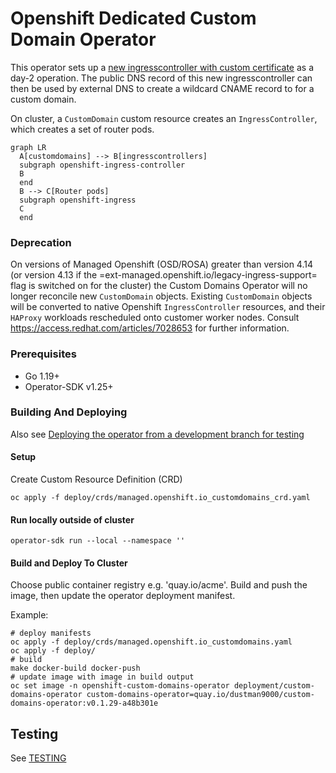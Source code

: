 # Openshift Dedicated Custom Domain Operator

This operator sets up a [new ingresscontroller with custom certificate](https://docs.openshift.com/container-platform/4.5/networking/ingress-operator.html#nw-ingress-setting-a-custom-default-certificate_configuring-ingress) as a day-2 operation.
The public DNS record of this new ingresscontroller can then be used by external DNS to create a wildcard CNAME record to for a custom domain.

On cluster, a `CustomDomain` custom resource creates an `IngressController`, which creates a set of router pods.

```mermaid
graph LR
  A[customdomains] --> B[ingresscontrollers]
  subgraph openshift-ingress-controller
  B
  end
  B --> C[Router pods]
  subgraph openshift-ingress
  C
  end
```
### Deprecation
On versions of Managed Openshift (OSD/ROSA) greater than version 4.14 (or version 4.13 if the =ext-managed.openshift.io/legacy-ingress-support= flag is switched on for the cluster) the Custom Domains Operator will no longer reconcile new `CustomDomain` objects. Existing `CustomDomain`
 objects will be converted to native Openshift `IngressController` resources, and their `HAProxy` workloads rescheduled onto customer worker nodes. Consult https://access.redhat.com/articles/7028653 for further information.
### Prerequisites

- Go 1.19+
- Operator-SDK v1.25+

### Building And Deploying

Also see [Deploying the operator from a development branch for testing](DEPLOYING-FOR-TESTING.md)


#### Setup
Create Custom Resource Definition (CRD)
```
oc apply -f deploy/crds/managed.openshift.io_customdomains_crd.yaml
```

#### Run locally outside of cluster
```
operator-sdk run --local --namespace ''
```

#### Build and Deploy To Cluster
Choose public container registry e.g. 'quay.io/acme'.
Build and push the image, then update the operator deployment manifest.

Example:
```
# deploy manifests
oc apply -f deploy/crds/managed.openshift.io_customdomains.yaml
oc apply -f deploy/
# build
make docker-build docker-push
# update image with image in build output
oc set image -n openshift-custom-domains-operator deployment/custom-domains-operator custom-domains-operator=quay.io/dustman9000/custom-domains-operator:v0.1.29-a48b301e
```

## Testing
See [TESTING](TESTING.md)
